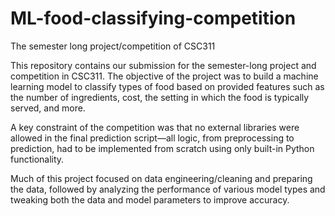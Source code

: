 # ML-food-classifying-competition
The semester long project/competition of CSC311

This repository contains our submission for the semester-long project and competition in CSC311. The objective of the project was to build a machine learning model to classify types of food based on provided features such as the number of ingredients, cost, the setting in which the food is typically served, and more.

A key constraint of the competition was that no external libraries were allowed in the final prediction script—all logic, from preprocessing to prediction, had to be implemented from scratch using only built-in Python functionality.

Much of this project focused on data engineering/cleaning and preparing the data, followed by analyzing the performance of various model types and tweaking both the data and model parameters to improve accuracy.

